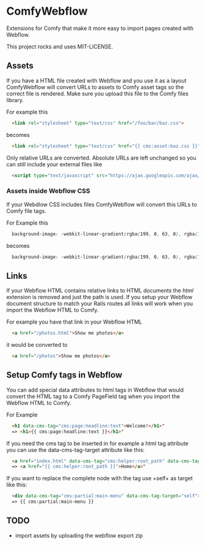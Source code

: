 # ComfyWebflow

Extensions for Comfy that make it more easy to import pages created with Webflow.

This project rocks and uses MIT-LICENSE.


## Assets

If you have a HTML file created with Webflow and you use it as a layout
ComfyWebflow will convert URLs to assets to Comfy asset tags so the correct file
is rendered. Make sure you upload this file to the Comfy files library.

For example this
```html
  <link rel="stylesheet" type="text/css" href="/foo/bar/baz.css">
```

becomes
```html
  <link rel="stylesheet" type="text/css" href="{{ cms:asset:baz.css }}">
```

Only relative URLs are converted. Absolute URLs are left unchanged so you can
still include your external files like
```html
  <script type="text/javascript" src="https://ajax.googleapis.com/ajax/libs/jquery/1.11.1/jquery.min.js"></script>
```

### Assets inside Webflow CSS

If your Webdlow CSS includes files ComfyWebflow will convert this URLs to
Comfy file tags.

For Example this
```css
  background-image: -webkit-linear-gradient(rgba(199, 0, 63, 0), rgba(199, 0, 63, 0.4)), url('../foo/bar/baz.jpg');
```

becomes
```css
  background-image: -webkit-linear-gradient(rgba(199, 0, 63, 0), rgba(199, 0, 63, 0.4)), url('{{ cms:file:baz.jpg }}');
```

## Links

If your Webflow HTML contains relative links to HTML documents the *html*
extension is removed and just the path is used. If you setup your Webflow
document structure to match your Rails routes all links will work when
you import the Webflow HTML to Comfy.

For example you have that link in your Webflow HTML
```html
  <a href="/photos.html">Show me photos</a>
```
it would be converted to
```html
  <a href="/photos">Show me photos</a>
```

## Setup Comfy tags in Webflow

You can add special data attributes to html tags in Webflow that would convert
the HTML tag to a Comfy PageField tag when you import the Webflow HTML to Comfy.

For Example
```html
  <h1 data-cms-tag="cms:page:headline:text">Welcome!</h1>"
  => <h1>{{ cms:page:headline:text }}</h1>"
```

If you need the cms tag to be inserted in for example a html tag attribute
you can use the data-cms-tag-target attribute like this:
```html
  <a href="index.html" data-cms-tag="cms:helper:root_path" data-cms-tag-target="href">Home</a>"
  => <a href="{{ cms:helper:root_path }}">Home</a>"
```

If you want to replace the complete node with the tag use +self+ as target like this:
```html
  <div data-cms-tag="cms:partial:main-menu" data-cms-tag-target="self">...</div>"
  => {{ cms:partial:main-menu }}
```

## TODO
* import assets by uploading the webflow export zip
